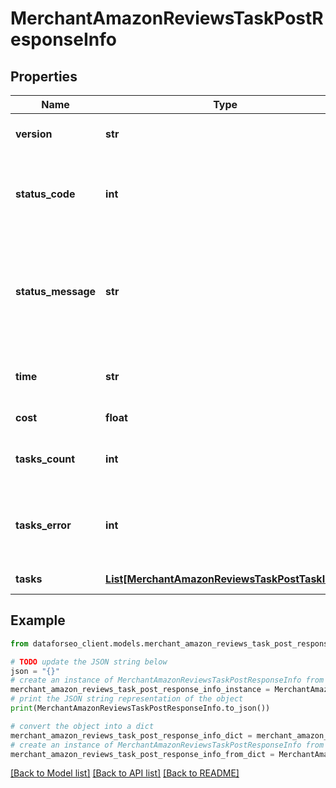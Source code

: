 # MerchantAmazonReviewsTaskPostResponseInfo


## Properties

Name | Type | Description | Notes
------------ | ------------- | ------------- | -------------
**version** | **str** | the current version of the API | [optional] 
**status_code** | **int** | general status code you can find the full list of the response codes here | [optional] 
**status_message** | **str** | general informational message you can find the full list of general informational messages here | [optional] 
**time** | **str** | total execution time, seconds | [optional] 
**cost** | **float** | total tasks cost, USD | [optional] 
**tasks_count** | **int** | the number of tasks in the tasks array | [optional] 
**tasks_error** | **int** | the number of tasks in the tasks array returned with an error | [optional] 
**tasks** | [**List[MerchantAmazonReviewsTaskPostTaskInfo]**](MerchantAmazonReviewsTaskPostTaskInfo.md) | array of tasks | [optional] 

## Example

```python
from dataforseo_client.models.merchant_amazon_reviews_task_post_response_info import MerchantAmazonReviewsTaskPostResponseInfo

# TODO update the JSON string below
json = "{}"
# create an instance of MerchantAmazonReviewsTaskPostResponseInfo from a JSON string
merchant_amazon_reviews_task_post_response_info_instance = MerchantAmazonReviewsTaskPostResponseInfo.from_json(json)
# print the JSON string representation of the object
print(MerchantAmazonReviewsTaskPostResponseInfo.to_json())

# convert the object into a dict
merchant_amazon_reviews_task_post_response_info_dict = merchant_amazon_reviews_task_post_response_info_instance.to_dict()
# create an instance of MerchantAmazonReviewsTaskPostResponseInfo from a dict
merchant_amazon_reviews_task_post_response_info_from_dict = MerchantAmazonReviewsTaskPostResponseInfo.from_dict(merchant_amazon_reviews_task_post_response_info_dict)
```
[[Back to Model list]](../README.md#documentation-for-models) [[Back to API list]](../README.md#documentation-for-api-endpoints) [[Back to README]](../README.md)


